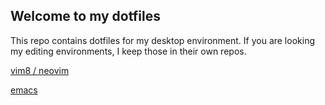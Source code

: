 ## Welcome to my dotfiles

This repo contains dotfiles for my desktop environment.  If you are looking my editing environments,
I keep those in their own repos.

[vim8 / neovim](https://github.com/cwebster2/vim)


[emacs](https://github.com/cwebster2/.emacs.d)

